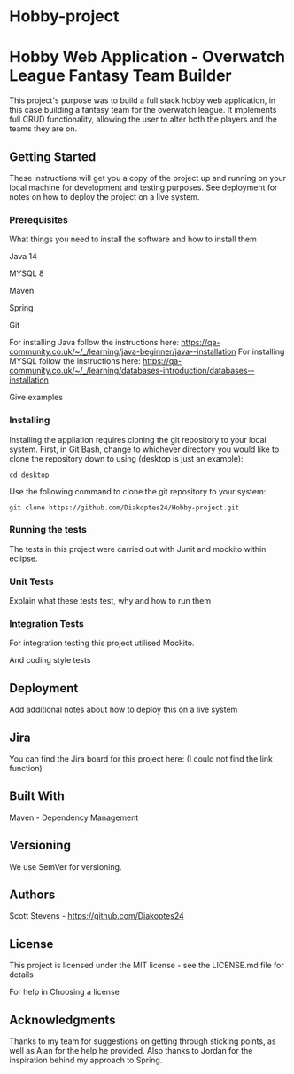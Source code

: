 # Hobby-project
# Hobby Web Application - Overwatch League Fantasy Team Builder

This project's purpose was to build a full stack hobby web application, in this case building a fantasy team for the overwatch league. It implements full CRUD functionality, allowing the user to alter both the players and the teams they are on.
## Getting Started
These instructions will get you a copy of the project up and running on your local machine for development and testing purposes. See deployment for notes on how to deploy the project on a live system.

### Prerequisites
What things you need to install the software and how to install them

Java 14 

MYSQL 8

Maven

Spring

Git

For installing Java follow the instructions here: https://qa-community.co.uk/~/_/learning/java-beginner/java--installation For installing MYSQL follow the instructions here: https://qa-community.co.uk/~/_/learning/databases-introduction/databases--installation

Give examples
### Installing
Installing the appliation requires cloning the git repository to your local system.
First, in Git Bash, change to whichever directory you would like to clone the repository down to using (desktop is just an example):
```
cd desktop
```
Use the following command to clone the git repository to your system:
```
git clone https://github.com/Diakoptes24/Hobby-project.git
```


### Running the tests
The tests in this project were carried out with Junit and mockito within eclipse.

### Unit Tests
Explain what these tests test, why and how to run them

### Integration Tests
For integration testing this project utilised Mockito.

And coding style tests
## Deployment
Add additional notes about how to deploy this on a live system

## Jira
You can find the Jira board for this project here: (I could not find the link function)

## Built With
Maven - Dependency Management
## Versioning
We use SemVer for versioning.

## Authors
Scott Stevens - https://github.com/Diakoptes24
## License
This project is licensed under the MIT license - see the LICENSE.md file for details

For help in Choosing a license

## Acknowledgments
Thanks to my team for suggestions on getting through sticking points, as well as Alan for the help he provided. Also thanks to Jordan for the inspiration behind my approach to Spring.
